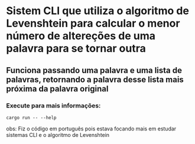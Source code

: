 # Sistem CLI que utiliza o algoritmo de Levenshtein para calcular o menor número de altereções de uma palavra para se tornar outra

## Funciona passando uma palavra e uma lista de palavras, retornando a palavra desse lista mais próxima da palavra original

### Execute para mais informações:

```
cargo run -- --help
```

obs: Fiz o código em português pois estava focando mais em estudar sistemas CLI e o algoritmo de Levenshtein

